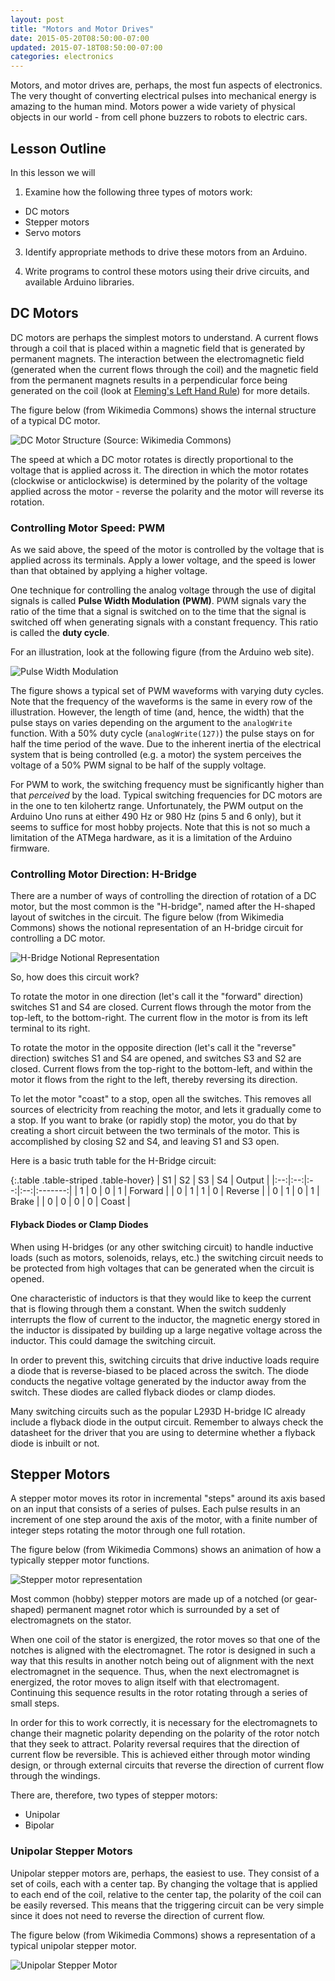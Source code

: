```yaml
---
layout: post
title: "Motors and Motor Drives"
date: 2015-05-20T08:50:00-07:00
updated: 2015-07-18T08:50:00-07:00
categories: electronics 
---
```

Motors, and motor drives are, perhaps, the most fun aspects of electronics. The very thought of converting electrical pulses into mechanical energy is amazing to the human mind. Motors power a wide variety of physical objects in our world - from cell phone buzzers to robots to electric cars.

## Lesson Outline ##
In this lesson we will 

1. Examine how the following three types of motors work:
* DC motors
* Stepper motors
* Servo motors

3. Identify appropriate methods to drive these motors from an Arduino.

4. Write programs to control these motors using their drive circuits, and available Arduino libraries.

## DC Motors ##
DC motors are perhaps the simplest motors to understand. A current flows through a coil that is placed within a magnetic field that is generated by permanent magnets. The interaction between the electromagnetic field (generated when the current flows through the coil) and the magnetic field from the permanent magnets results in a perpendicular force being generated on the coil (look at [Fleming's Left Hand Rule](http://en.wikipedia.org/wiki/Fleming%27s_left-hand_rule_for_motors)) for more details.

The figure below (from Wikimedia Commons) shows the internal structure of a typical DC motor.

![DC Motor Structure (Source: Wikimedia Commons)](http://upload.wikimedia.org/wikipedia/commons/0/04/Electric_motor_cycle_2.png)

The speed at which a DC motor rotates is directly proportional to the voltage that is applied across it. The direction in which the motor rotates (clockwise or anticlockwise) is determined by the polarity of the voltage applied across the motor - reverse the polarity and the motor will reverse its rotation.

### Controlling Motor Speed: PWM ###
As we said above, the speed of the motor is controlled by the voltage that is applied across its terminals. Apply a lower voltage, and the speed is lower than that obtained by applying a higher voltage.

One technique for controlling the analog voltage through the use of digital signals is called **Pulse Width Modulation (PWM)**. PWM signals vary the ratio of the time that a signal is switched on to the time that the signal is switched off when generating signals with a constant frequency. This ratio is called the **duty cycle**.

For an illustration, look at the following figure (from the Arduino web site).

![Pulse Width Modulation](http://arduino.cc/en/uploads/Tutorial/pwm.gif)

The figure shows a typical set of PWM waveforms with varying duty cycles. Note that the frequency of the waveforms is the same in every row of the illustration. However, the length of time (and, hence, the width) that the pulse stays on varies depending on the argument to the `analogWrite` function. With a 50% duty cycle (`analogWrite(127)`) the pulse stays on for half the time period of the wave. Due to the inherent inertia of the electrical system that is being controlled (e.g. a motor) the system perceives the voltage of a 50% PWM signal to be half of the supply voltage.

For PWM to work, the switching frequency must be significantly higher than that *perceived* by the load. Typical switching frequencies for DC motors are in the one to ten kilohertz range. Unfortunately, the PWM output on the Arduino Uno runs at either 490 Hz or 980 Hz (pins 5 and 6 only), but it seems to suffice for most hobby projects. Note that this is not so much a limitation of the ATMega hardware, as it is a limitation of the Arduino firmware.

### Controlling Motor Direction: H-Bridge ###
There are a number of ways of controlling the direction of rotation of a DC motor, but the most common is the "H-bridge", named after the H-shaped layout of switches in the circuit. The figure below (from Wikimedia Commons) shows the notional representation of an H-bridge circuit for controlling a DC motor.

![H-Bridge Notional Representation](http://upload.wikimedia.org/wikipedia/commons/d/d4/H_bridge.svg)

So, how does this circuit work?

To rotate the motor in one direction (let's call it the "forward" direction) switches S1 and S4 are closed. Current flows through the motor from the top-left, to the bottom-right. The current flow in the motor is from its left terminal to its right.

To rotate the motor in the opposite direction (let's call it the "reverse" direction) switches S1 and S4 are opened, and switches S3 and S2 are closed. Current flows from the top-right to the bottom-left, and within the motor it flows from the right to the left, thereby reversing its direction.

To let the motor "coast" to a stop, open all the switches. This removes all sources of electricity from reaching the motor, and lets it gradually come to a stop. If you want to brake (or rapidly stop) the motor, you do that by creating a short circuit between the two terminals of the motor. This is accomplished by closing S2 and S4, and leaving S1 and S3 open.

Here is a basic truth table for the H-Bridge circuit:

{:.table .table-striped .table-hover}
| S1 | S2 | S3 | S4 | Output  |
|:--:|:--:|:--:|:--:|:-------:|
| 1  | 0  | 0  | 1  | Forward |
| 0  | 1  | 1  | 0  | Reverse |
| 0  | 1  | 0  | 1  | Brake   |
| 0  | 0  | 0  | 0  | Coast   |

#### Flyback Diodes or Clamp Diodes ####
When using H-bridges (or any other switching circuit) to handle inductive loads (such as motors, solenoids, relays, etc.) the switching circuit needs to be protected from high voltages that can be generated when the circuit is opened. 

One characteristic of inductors is that they would like to keep the current that is flowing through them a constant. When the switch suddenly interrupts the flow of current to the inductor, the magnetic energy stored in the inductor is dissipated by building up a large negative voltage across the inductor. This could damage the switching circuit.

In order to prevent this, switching circuits that drive inductive loads require a diode that is reverse-biased to be placed across the switch. The diode conducts the negative voltage generated by the inductor away from the switch. These diodes are called flyback diodes or clamp diodes.

Many switching circuits such as the popular L293D H-bridge IC already include a flyback diode in the output circuit. Remember to always check the datasheet for the driver that you are using to determine whether a flyback diode is inbuilt or not.

## Stepper Motors ##
A stepper motor moves its rotor in incremental "steps" around its axis based on an input that consists of a series of pulses. Each pulse results in an increment of one step around the axis of the motor, with a finite number of integer steps rotating the motor through one full rotation.

The figure below (from Wikimedia Commons) shows an animation of how a typically stepper motor functions.

![Stepper motor representation](http://upload.wikimedia.org/wikipedia/commons/6/67/StepperMotor.gif)

Most common (hobby) stepper motors are made up of a notched (or gear-shaped) permanent magnet rotor which is surrounded by a set of electromagnets on the stator.

When one coil of the stator is energized, the rotor moves so that one of the notches is aligned with the electromagnet. The rotor is designed in such a way that this results in another notch being out of alignment with the next electromagnet in the sequence. Thus, when the next electromagnet is energized, the rotor moves to align itself with that electromagent. Continuing this sequence results in the rotor rotating through a series of small steps.

In order for this to work correctly, it is necessary for the electromagnets to change their magnetic polarity depending on the polarity of the rotor notch that they seek to attract. Polarity reversal requires that the direction of current flow be reversible. This is achieved either through motor winding design, or through external circuits that reverse the direction of current flow through the windings.

There are, therefore, two types of stepper motors:
* Unipolar
* Bipolar

### Unipolar Stepper Motors ###
Unipolar stepper motors are, perhaps, the easiest to use. They consist of a set of coils, each with a center tap. By changing the voltage that is applied to each end of the coil, relative to the center tap, the polarity of the coil can be easily reversed. This means that the triggering circuit can be very simple since it does not need to reverse the direction of current flow.

The figure below (from Wikimedia Commons) shows a representation of a typical unipolar stepper motor.

![Unipolar Stepper Motor](https://upload.wikimedia.org/wikipedia/commons/7/77/Unipolar-stepper-motor-windings.png)

